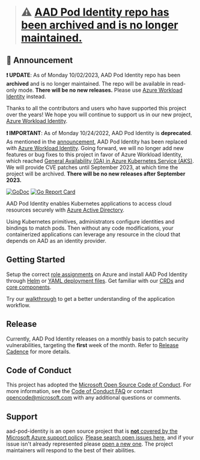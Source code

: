 > # ⚠️ [AAD Pod Identity repo has been archived and is no longer maintained.](#-announcement)

## 📣 Announcement

**❗ UPDATE**: As of Monday 10/02/2023, AAD Pod Identity repo has been **archived** and is no longer maintained. The repo will be available in read-only mode. **There will be no new releases.** Please use [Azure Workload Identity](https://azure.github.io/azure-workload-identity/) instead.

Thanks to all the contributors and users who have supported this project over the years! We hope you will continue to support us in our new project, [Azure Workload Identity](https://azure.github.io/azure-workload-identity/).

**❗ IMPORTANT**: As of Monday 10/24/2022, AAD Pod Identity is **deprecated**. As mentioned in the [announcement](https://cloudblogs.microsoft.com/opensource/2022/01/18/announcing-azure-active-directory-azure-ad-workload-identity-for-kubernetes/), AAD Pod Identity has been replaced with [Azure Workload Identity](https://azure.github.io/azure-workload-identity). Going forward, we will no longer add new features or bug fixes to this project in favor of Azure Workload Identity, which reached [General Availability (GA) in Azure Kubernetes Service (AKS)](https://azure.microsoft.com/en-us/updates/ga-azure-active-directory-workload-identity-with-aks-2/). We will provide CVE patches until September 2023, at which time the project will be archived. **There will be no new releases after September 2023.**

[![GoDoc](https://godoc.org/github.com/Azure/aad-pod-identity?status.svg)](https://godoc.org/github.com/Azure/aad-pod-identity)
[![Go Report Card](https://goreportcard.com/badge/github.com/Azure/aad-pod-identity)](https://goreportcard.com/report/github.com/Azure/aad-pod-identity)

AAD Pod Identity enables Kubernetes applications to access cloud resources securely with [Azure Active Directory](https://azure.microsoft.com/en-us/services/active-directory/).

Using Kubernetes primitives, administrators configure identities and bindings to match pods. Then without any code modifications, your containerized applications can leverage any resource in the cloud that depends on AAD as an identity provider.

## Getting Started

Setup the correct [role assignments](https://azure.github.io/aad-pod-identity/docs/getting-started/role-assignment/) on Azure and install AAD Pod Identity through [Helm](https://azure.github.io/aad-pod-identity/docs/getting-started/installation/#helm) or [YAML deployment files](https://azure.github.io/aad-pod-identity/docs/getting-started/installation/#quick-install). Get familiar with our [CRDs](https://azure.github.io/aad-pod-identity/docs/concepts/azureidentity/) and [core components](https://azure.github.io/aad-pod-identity/docs/concepts/mic/).

Try our [walkthrough](https://azure.github.io/aad-pod-identity/docs/demo/standard_walkthrough/) to get a better understanding of the application workflow.

## Release

Currently, AAD Pod Identity releases on a monthly basis to patch security vulnerabilities, targeting the **first** week of the month. Refer to [Release Cadence](docs/RELEASE.md) for more details.

## Code of Conduct

This project has adopted the [Microsoft Open Source Code of Conduct](https://opensource.microsoft.com/codeofconduct/). For more information, see the [Code of Conduct FAQ](https://opensource.microsoft.com/codeofconduct/faq) or contact [opencode@microsoft.com](mailto:opencode@microsoft.com) with any additional questions or comments.

## Support

aad-pod-identity is an open source project that is [**not** covered by the Microsoft Azure support policy](https://support.microsoft.com/en-us/help/2941892/support-for-linux-and-open-source-technology-in-azure). [Please search open issues here](https://github.com/Azure/aad-pod-identity/issues), and if your issue isn't already represented please [open a new one](https://github.com/Azure/aad-pod-identity/issues/new/choose). The project maintainers will respond to the best of their abilities.
